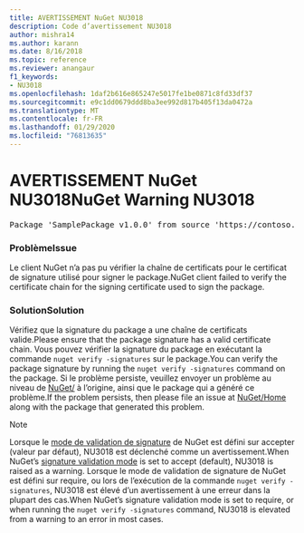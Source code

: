 ```yaml
---
title: AVERTISSEMENT NuGet NU3018
description: Code d’avertissement NU3018
author: mishra14
ms.author: karann
ms.date: 8/16/2018
ms.topic: reference
ms.reviewer: anangaur
f1_keywords:
- NU3018
ms.openlocfilehash: 1daf2b616e865247e5017fe1be0871c8fd33df37
ms.sourcegitcommit: e9c1dd0679ddd8ba3ee992d817b405f13da0472a
ms.translationtype: MT
ms.contentlocale: fr-FR
ms.lasthandoff: 01/29/2020
ms.locfileid: "76813635"
---
```

# <a name="nuget-warning-nu3018"></a><span data-ttu-id="1124e-103">AVERTISSEMENT NuGet NU3018</span><span class="sxs-lookup"><span data-stu-id="1124e-103">NuGet Warning NU3018</span></span>

<pre>Package 'SamplePackage v1.0.0' from source 'https://contoso.com/index.json': The primary signature found a chain building issue: A certificate chain processed, but terminated in a root certificate which is not trusted by the trust provider.</pre>

### <a name="issue"></a><span data-ttu-id="1124e-104">Problème</span><span class="sxs-lookup"><span data-stu-id="1124e-104">Issue</span></span>

<span data-ttu-id="1124e-105">Le client NuGet n’a pas pu vérifier la chaîne de certificats pour le certificat de signature utilisé pour signer le package.</span><span class="sxs-lookup"><span data-stu-id="1124e-105">NuGet client failed to verify the certificate chain for the signing certificate used to sign the package.</span></span>


### <a name="solution"></a><span data-ttu-id="1124e-106">Solution</span><span class="sxs-lookup"><span data-stu-id="1124e-106">Solution</span></span>

<span data-ttu-id="1124e-107">Vérifiez que la signature du package a une chaîne de certificats valide.</span><span class="sxs-lookup"><span data-stu-id="1124e-107">Please ensure that the package signature has a valid certificate chain.</span></span> <span data-ttu-id="1124e-108">Vous pouvez vérifier la signature du package en exécutant la commande `nuget verify -signatures` sur le package.</span><span class="sxs-lookup"><span data-stu-id="1124e-108">You can verify the package signature by running the `nuget verify -signatures` command on the package.</span></span> <span data-ttu-id="1124e-109">Si le problème persiste, veuillez envoyer un problème au niveau de [NuGet/](https://github.com/NuGet/Home/issues) à l’origine, ainsi que le package qui a généré ce problème.</span><span class="sxs-lookup"><span data-stu-id="1124e-109">If the problem persists, then please file an issue at [NuGet/Home](https://github.com/NuGet/Home/issues) along with the package that generated this problem.</span></span>


> [!Note]
> <span data-ttu-id="1124e-110">Lorsque le [mode de validation de signature](../../consume-packages/installing-signed-packages.md#configure-package-signature-requirements) de NuGet est défini sur accepter (valeur par défaut), NU3018 est déclenché comme un avertissement.</span><span class="sxs-lookup"><span data-stu-id="1124e-110">When NuGet’s [signature validation mode](../../consume-packages/installing-signed-packages.md#configure-package-signature-requirements) is set to accept (default), NU3018 is raised as a warning.</span></span> <span data-ttu-id="1124e-111">Lorsque le mode de validation de signature de NuGet est défini sur require, ou lors de l’exécution de la commande `nuget verify -signatures`, NU3018 est élevé d’un avertissement à une erreur dans la plupart des cas.</span><span class="sxs-lookup"><span data-stu-id="1124e-111">When NuGet’s signature validation mode is set to require, or when running the `nuget verify -signatures` command, NU3018 is elevated from a warning to an error in most cases.</span></span> 
